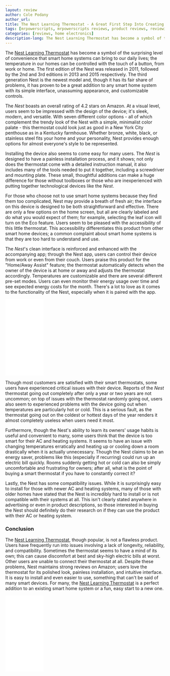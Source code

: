```yaml
---
layout: review
author: Cole Podany
author_url: 
title: The Nest Learning Thermostat - A Great First Step Into Creating A Smart Home
tags: [mrpowerscripts, mrpowerscripts reviews, product reviews, reviewing amazon products, amazon product]
categories: [reviews, home electronics]
description-long: The Nest Learning Thermostat has become a symbol of the surprising level of convenience that smart home systems can bring to our daily lives; the temperature in our homes can be controlled with the touch of a button, from work or home. The first edition of the Nest was released in 2011, followed by the 2nd and 3rd editions in 2013 and 2015 respectively. The third generation Nest is the newest model and, though it has its fair share of problems, it has proven to be a great addition to any smart home system with its simple interface, unassuming appearance, and customizable controls.
---
```


The [Nest Learning Thermostat](https://www.amazon.com/Nest-T3007ES-Thermostat-Temperature-Generation/dp/B0131RG6VK/ref=as_li_ss_tl?keywords=The+Nest+Learning+Thermostat&qid=1565287838&s=gateway&sr=8-2&linkCode=ll1&tag=mrpowerscript-20&linkId=9f05aeae9a2639a03fb4f60acc11cd27&language=en_US) has become a symbol of the surprising level of convenience that smart home systems can bring to our daily lives; the temperature in our homes can be controlled with the touch of a button, from work or home. The first edition of the Nest was released in 2011, followed by the 2nd and 3rd editions in 2013 and 2015 respectively. The third generation Nest is the newest model and, though it has its fair share of problems, it has proven to be a great addition to any smart home system with its simple interface, unassuming appearance, and customizable controls.

The *Nest* boasts an overall rating of 4.2 stars on Amazon. At a visual level, users seem to be impressed with the design of the device; it's sleek, modern, and versatile. With seven different color options - all of which complement the trendy look of the Nest with a simple, minimalist color palate - this thermostat could look just as good in a New York City penthouse as in a Kentucky farmhouse.  Whether bronze, white, black, or stainless steel fits your home and your personality, Nest provides enough options for almost everyone's style to be represented.

Installing the device also seems to come easy for many users. The *Nest* is designed to have a painless installation process, and it shows; not only does the thermostat come with a detailed instruction manual, it also includes many of the tools needed to put it together, including a screwdriver and mounting plate. These small, thoughtful additions can make a huge difference for those without toolboxes or those who are inexperienced with putting together technological devices like the *Nest*.

For those who choose not to use smart home systems because they find them too complicated, Nest may provide a breath of fresh air; the interface on this device is designed to be both straightforward and effective. There are only a few options on the home screen, but all are clearly labeled and do what you would expect of them; for example, selecting the leaf icon will turn on the Eco feature. Users seem to be pleased with the accessibility of this little thermostat. This accessibility differentiates this product from other smart home devices; a common complaint about smart home systems is that they are too hard to understand and use.

The *Nest*'s clean interface is reinforced and enhanced with the accompanying app; through the Nest app, users can control their device from work or even from their couch. Users praise this product for the "Home/Away Assist" feature; the thermostat automatically detects when the owner of the device is at home or away and adjusts the thermostat accordingly. Temperatures are customizable and there are several different pre-set modes. Users can even monitor their energy usage over time and see expected energy costs for the month. There's a lot to love as it comes to the functionality of the Nest, especially when it is paired with the app.

<iframe style="width:120px;height:240px;" marginwidth="0" marginheight="0" scrolling="no" frameborder="0" src="//ws-na.amazon-adsystem.com/widgets/q?ServiceVersion=20070822&OneJS=1&Operation=GetAdHtml&MarketPlace=US&source=ss&ref=as_ss_li_til&ad_type=product_link&tracking_id=mrpowerscript-20&language=en_US&marketplace=amazon&region=US&placement=B0131RG6VK&asins=B0131RG6VK&linkId=966c7f49bd79c638b49395924e92fd65&show_border=true&link_opens_in_new_window=true"></iframe>

Though most customers are satisfied with their smart thermostats, some users have experienced critical issues with their device. Reports of the *Nest* thermostat going out completely after only a year or two years are not uncommon; on top of issues with the thermostat randomly going out, users also seem to experienced problems with the device going out when temperatures are particularly hot or cold. This is a serious fault, as the thermostat going out on the coldest or hottest days of the year renders it almost completely useless when users need it most.

Furthermore, though the Nest's ability to learn its owners' usage habits is useful and convenient to many, some users think that the device is too smart for their AC and heating systems. It seems to have an issue with changing temperatures erratically and heating up or cooling down a room drastically when it is actually unnecessary. Though the Nest claims to be an energy saver, problems like this (especially if recurring) could run up an electric bill quickly. Rooms suddenly getting hot or cold can also be simply uncomfortable and frustrating for owners; after all, what is the point of buying a smart thermostat if you have to constantly correct it?
 
Lastly, the Nest has some compatibility issues. While it is surprisingly easy to install for those with newer AC and heating systems, many of those with older homes have stated that the Nest is incredibly hard to install or is not compatible with their systems at all. This isn't clearly stated anywhere in advertising or even in product descriptions, so those interested in buying the Nest should definitely do their research on if they can use the product with their AC or heating system.

### Conclusion

The [Nest Learning Thermostat](https://www.amazon.com/Nest-T3007ES-Thermostat-Temperature-Generation/dp/B0131RG6VK/ref=as_li_ss_tl?keywords=The+Nest+Learning+Thermostat&qid=1565287838&s=gateway&sr=8-2&linkCode=ll1&tag=mrpowerscript-20&linkId=9f05aeae9a2639a03fb4f60acc11cd27&language=en_US), though popular, is not a flawless product. Users have frequently run into issues involving a lack of longevity, reliability, and compatibility. Sometimes the thermostat seems to have a mind of its own; this can cause discomfort at best and sky-high electric bills at worst. Other users are unable to connect their thermostat at all. Despite these problems, Nest maintains strong reviews on Amazon; users love the thermostat for its polished look, painless installation, and intuitive interface. It is easy to install and even easier to use, something that can't be said of many smart devices. For many, the [Nest Learning Thermostat](https://www.amazon.com/Nest-T3007ES-Thermostat-Temperature-Generation/dp/B0131RG6VK/ref=as_li_ss_tl?keywords=The+Nest+Learning+Thermostat&qid=1565287838&s=gateway&sr=8-2&linkCode=ll1&tag=mrpowerscript-20&linkId=9f05aeae9a2639a03fb4f60acc11cd27&language=en_US) is a perfect addition to an existing smart home system or a fun, easy start to a new one.

<iframe style="width:120px;height:240px;" marginwidth="0" marginheight="0" scrolling="no" frameborder="0" src="//ws-na.amazon-adsystem.com/widgets/q?ServiceVersion=20070822&OneJS=1&Operation=GetAdHtml&MarketPlace=US&source=ss&ref=as_ss_li_til&ad_type=product_link&tracking_id=mrpowerscript-20&language=en_US&marketplace=amazon&region=US&placement=B0131RG6VK&asins=B0131RG6VK&linkId=966c7f49bd79c638b49395924e92fd65&show_border=true&link_opens_in_new_window=true"></iframe>